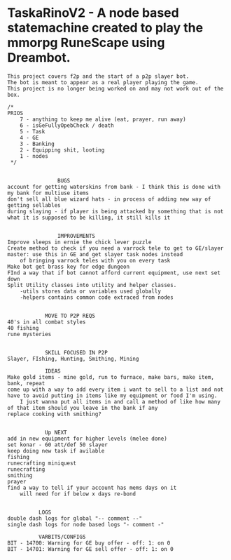# TaskaRinoV2 - A node based statemachine created to play the mmorpg RuneScape using Dreambot.
    This project covers f2p and the start of a p2p slayer bot.
    The bot is meant to appear as a real player playing the game.
    This project is no longer being worked on and may not work out of the box.

    /*
    PRIOS
        7 - anything to keep me alive (eat, prayer, run away)
        6 - isGeFullyOpebCheck / death
        5 - Task
        4 - GE
        3 - Banking
        2 - Equipping shit, looting
        1 - nodes
     */


                    BUGS
    account for getting waterskins from bank - I think this is done with my bank for multiuse items
    don't sell all blue wizard hats - in process of adding new way of getting sellables
    during slaying - if player is being attacked by something that is not what it is supposed to be killing, it still kills it


                    IMPROVEMENTS
    Improve sleeps in ernie the chick lever puzzle
    Create method to check if you need a varrock tele to get to GE/slayer master: use this in GE and get slayer task nodes instead
        of bringing varrock teles with you on every task
    Make bot get brass key for edge dungeon
    FInd a way that if bot cannot afford current equipment, use next set down
    Split Utility classes into utility and helper classes.
        -utils stores data or variables used globally
        -helpers contains common code extraced from nodes


                MOVE TO P2P REQS
    40's in all combat styles
    40 fishing
    rune mysteries


                SKILL FOCUSED IN P2P
    Slayer, FIshing, Hunting, Smithing, Mining

                IDEAS
    Make gold items - mine gold, run to furnace, make bars, make item, bank, repeat
    come up with a way to add every item i want to sell to a list and not have to avoid putting in items like my equipment or food I'm using.
        I just wanna put all items in and call a method of like how many of that item should you leave in the bank if any
    replace cooking with smithing?


                Up NEXT
    add in new equipment for higher levels (melee done)
    set konar - 60 att/def 50 slayer
    keep doing new task if avilable
    fishing
    runecrafting miniquest
    runecrafting
    smithing
    prayer
    find a way to tell if your account has mems days on it
        will need for if below x days re-bond


              LOGS
    double dash logs for global "-- comment --"
    single dash logs for node based logs "- comment -"

              VARBITS/CONFIGS
    BIT - 14700: Warning for GE buy offer - off: 1: on 0
    BIT - 14701: Warning for GE sell offer - off: 1: on 0
